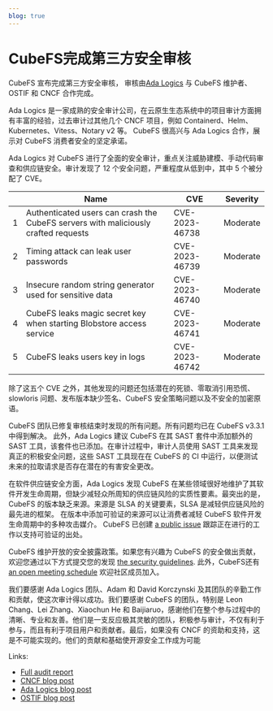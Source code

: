 ```yaml
---
blog: true
---
```


# CubeFS完成第三方安全审核

CubeFS 宣布完成第三方安全审核， 审核由[Ada Logics](https://adalogics.com/) 与 CubeFS 维护者、OSTIF 和 CNCF 合作完成。

Ada Logics 是一家成熟的安全审计公司，在云原生生态系统中的项目审计方面拥有丰富的经验，过去审计过其他几个 CNCF 项目，例如 Containerd、Helm、 Kubernetes、Vitess、Notary v2 等。 CubeFS 很高兴与 Ada Logics 合作，展示对 CubeFS 消费者安全的坚定承诺。

Ada Logics 对 CubeFS 进行了全面的安全审计，重点关注威胁建模、手动代码审查和供应链安全。审计发现了 12 个安全问题，严重程度从低到中，其中 5 个被分配了 CVE。

|  | Name | CVE | Severity |
|------|-----|------|------|
| 1 |  Authenticated users can crash the CubeFS servers with maliciously crafted requests | CVE-2023-46738 | Moderate |
| 2 |  Timing attack can leak user passwords | CVE-2023-46739 | Moderate |
| 3 |  Insecure random string generator used for sensitive data | CVE-2023-46740 | Moderate |
| 4 |  CubeFS leaks magic secret key when starting Blobstore access service | CVE-2023-46741 | Moderate |
| 5 |  CubeFS leaks users key in logs | CVE-2023-46742 | Moderate |

除了这五个 CVE 之外，其他发现的问题还包括潜在的死锁、零取消引用恐慌、slowloris 问题、发布版本缺少签名、CubeFS 安全策略问题以及不安全的加密原语。

CubeFS 团队已修复审核结束时发现的所有问题。所有问题均已在 CubeFS v3.3.1 中得到解决。
此外，Ada Logics 建议 CubeFS 在其 SAST 套件中添加额外的 SAST 工具，该套件也已添加。在审计过程中，审计人员使用 SAST 工具来发现真正的积极安全问题，这些 SAST 工具现在在 CubeFS 的 CI 中运行，以便测试未来的拉取请求是否存在潜在的有害安全更改。

在软件供应链安全方面，Ada Logics 发现 CubeFS 在某些领域很好地维护了其软件开发生命周期，但缺少减轻众所周知的供应链风险的实质性要素。最突出的是，CubeFS 的版本缺乏来源。来源是 SLSA 的关键要素，SLSA 是减轻供应链风险的最先进的框架。 在版本中添加可验证的来源可以让消费者减轻 CubeFS 软件开发生命周期中的多种攻击媒介。 CubeFS 已创建 [a public issue](https://github.com/cubefs/cubefs/issues/2883) 跟踪正在进行的工作以支持可验证的出处。 

CubeFS 维护开放的安全披露政策。如果您有兴趣为 CubeFS 的安全做出贡献，欢迎您通过以下方式提交您的发现 [the security guidelines](https://github.com/cubefs/cubefs/security). 此外，CubeFS还有 [an open meeting schedule](https://github.com/cubefs/cubefs-community-meetings/wiki/Meeting-Schedule) 欢迎社区成员加入。 

我们要感谢 Ada Logics 团队、Adam 和 David Korczynski 及其团队的辛勤工作和贡献，使这次审计得以成功。我们要感谢 CubeFS 的团队，特别是 Leon Chang、Lei Zhang、Xiaochun He 和 Baijiaruo，感谢他们在整个参与过程中的清晰、专业和友善。他们是一支反应极其灵敏的团队，积极参与审计，不仅有利于参与，而且有利于项目用户和贡献者。最后，如果没有 CNCF 的资助和支持，这是不可能实现的。他们的贡献和基础使开源安全工作成为可能

Links:
*	[Full audit report](https://github.com/cubefs/cubefs/blob/master/security/CubeFS-security-audit-2023-report.pdf)
*	[CNCF blog post](https://www.cncf.io/blog/2024/01/08/cubefs-completes-security-audit/)
*	[Ada Logics blog post]()
*	[OSTIF blog post](https://ostif.org/cubefs-audit-complete/)
